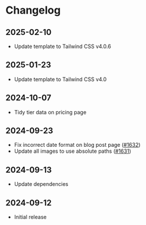 # Changelog

## 2025-02-10

- Update template to Tailwind CSS v4.0.6

## 2025-01-23

- Update template to Tailwind CSS v4.0

## 2024-10-07

- Tidy tier data on pricing page

## 2024-09-23

- Fix incorrect date format on blog post page ([#1632](https://github.com/tailwindlabs/tailwindui-issues/issues/1632))
- Update all images to use absolute paths ([#1631](https://github.com/tailwindlabs/tailwindui-issues/issues/1631))

## 2024-09-13

- Update dependencies

## 2024-09-12

- Initial release
